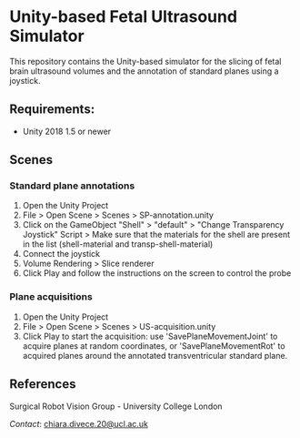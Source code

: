# Unity-based Fetal Ultrasound Simulator

This repository contains the Unity-based simulator for the slicing of fetal brain ultrasound volumes and the annotation of standard planes using a joystick.

## Requirements:
- Unity 2018 1.5 or newer

## Scenes

### Standard plane annotations

1. Open the Unity Project
2. File > Open Scene > Scenes > SP-annotation.unity
3. Click on the GameObject "Shell" > "default" > "Change Transparency Joystick" Script > Make sure that the materials for the shell are present in the list (shell-material and transp-shell-material)
4. Connect the joystick
5. Volume Rendering > Slice renderer
6. Click Play and follow the instructions on the screen to control the probe

### Plane acquisitions

1. Open the Unity Project
2. File > Open Scene > Scenes > US-acquisition.unity
3. Click Play to start the acquisition: use 'SavePlaneMovementJoint' to acquire planes at random coordinates, or 'SavePlaneMovementRot' to acquired planes around the annotated transventricular standard plane.

## References

Surgical Robot Vision Group - University College London

*Contact*: chiara.divece.20@ucl.ac.uk

